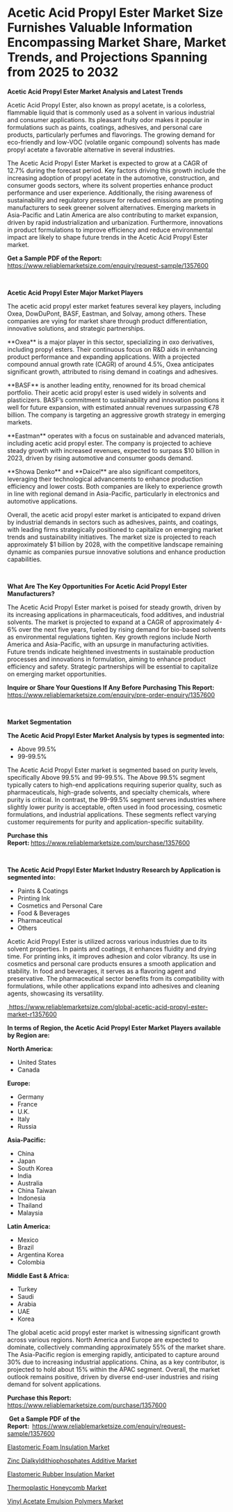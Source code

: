 <p><h1>Acetic Acid Propyl Ester Market Size Furnishes Valuable Information Encompassing Market Share, Market Trends, and Projections Spanning from 2025 to 2032</h1></p><p><strong>Acetic Acid Propyl Ester Market Analysis and Latest Trends</strong></p>
<p><p>Acetic Acid Propyl Ester, also known as propyl acetate, is a colorless, flammable liquid that is commonly used as a solvent in various industrial and consumer applications. Its pleasant fruity odor makes it popular in formulations such as paints, coatings, adhesives, and personal care products, particularly perfumes and flavorings. The growing demand for eco-friendly and low-VOC (volatile organic compound) solvents has made propyl acetate a favorable alternative in several industries.</p><p>The Acetic Acid Propyl Ester Market is expected to grow at a CAGR of 12.7% during the forecast period. Key factors driving this growth include the increasing adoption of propyl acetate in the automotive, construction, and consumer goods sectors, where its solvent properties enhance product performance and user experience. Additionally, the rising awareness of sustainability and regulatory pressure for reduced emissions are prompting manufacturers to seek greener solvent alternatives. Emerging markets in Asia-Pacific and Latin America are also contributing to market expansion, driven by rapid industrialization and urbanization. Furthermore, innovations in product formulations to improve efficiency and reduce environmental impact are likely to shape future trends in the Acetic Acid Propyl Ester market.</p></p>
<p><strong>Get a Sample PDF of the Report:&nbsp;</strong> <a href="https://www.reliablemarketsize.com/enquiry/request-sample/1357600?utm_campaign=1131&utm_medium=2&utm_source=Github&utm_content=ia&utm_term=31032025&utm_id=acetic-acid-propyl-ester">https://www.reliablemarketsize.com/enquiry/request-sample/1357600</a></p>
<p>&nbsp;</p>
<p><strong>Acetic Acid Propyl Ester Major Market Players</strong></p>
<p><p>The acetic acid propyl ester market features several key players, including Oxea, DowDuPont, BASF, Eastman, and Solvay, among others. These companies are vying for market share through product differentiation, innovative solutions, and strategic partnerships.</p><p>**Oxea** is a major player in this sector, specializing in oxo derivatives, including propyl esters. Their continuous focus on R&D aids in enhancing product performance and expanding applications. With a projected compound annual growth rate (CAGR) of around 4.5%, Oxea anticipates significant growth, attributed to rising demand in coatings and adhesives.</p><p>**BASF** is another leading entity, renowned for its broad chemical portfolio. Their acetic acid propyl ester is used widely in solvents and plasticizers. BASF’s commitment to sustainability and innovation positions it well for future expansion, with estimated annual revenues surpassing €78 billion. The company is targeting an aggressive growth strategy in emerging markets.</p><p>**Eastman** operates with a focus on sustainable and advanced materials, including acetic acid propyl ester. The company is projected to achieve steady growth with increased revenues, expected to surpass $10 billion in 2023, driven by rising automotive and consumer goods demand.</p><p>**Showa Denko** and **Daicel** are also significant competitors, leveraging their technological advancements to enhance production efficiency and lower costs. Both companies are likely to experience growth in line with regional demand in Asia-Pacific, particularly in electronics and automotive applications.</p><p>Overall, the acetic acid propyl ester market is anticipated to expand driven by industrial demands in sectors such as adhesives, paints, and coatings, with leading firms strategically positioned to capitalize on emerging market trends and sustainability initiatives. The market size is projected to reach approximately $1 billion by 2028, with the competitive landscape remaining dynamic as companies pursue innovative solutions and enhance production capabilities.</p></p>
<p>&nbsp;</p>
<p><strong>What Are The Key Opportunities For Acetic Acid Propyl Ester Manufacturers?</strong></p>
<p><p>The Acetic Acid Propyl Ester market is poised for steady growth, driven by its increasing applications in pharmaceuticals, food additives, and industrial solvents. The market is projected to expand at a CAGR of approximately 4-6% over the next five years, fueled by rising demand for bio-based solvents as environmental regulations tighten. Key growth regions include North America and Asia-Pacific, with an upsurge in manufacturing activities. Future trends indicate heightened investments in sustainable production processes and innovations in formulation, aiming to enhance product efficiency and safety. Strategic partnerships will be essential to capitalize on emerging market opportunities.</p></p>
<p><strong>Inquire or Share Your Questions If Any Before Purchasing This Report:</strong> <a href="https://www.reliablemarketsize.com/enquiry/pre-order-enquiry/1357600?utm_campaign=1131&utm_medium=2&utm_source=Github&utm_content=ia&utm_term=31032025&utm_id=acetic-acid-propyl-ester">https://www.reliablemarketsize.com/enquiry/pre-order-enquiry/1357600</a></p>
<p>&nbsp;</p>
<p><strong>Market Segmentation</strong></p>
<p><strong>The Acetic Acid Propyl Ester Market Analysis by types is segmented into:</strong></p>
<p><ul><li>Above 99.5%</li><li>99-99.5%</li></ul></p>
<p><p>The Acetic Acid Propyl Ester market is segmented based on purity levels, specifically Above 99.5% and 99-99.5%. The Above 99.5% segment typically caters to high-end applications requiring superior quality, such as pharmaceuticals, high-grade solvents, and specialty chemicals, where purity is critical. In contrast, the 99-99.5% segment serves industries where slightly lower purity is acceptable, often used in food processing, cosmetic formulations, and industrial applications. These segments reflect varying customer requirements for purity and application-specific suitability.</p></p>
<p><strong>Purchase this Report:&nbsp;</strong><a href="https://www.reliablemarketsize.com/purchase/1357600?utm_campaign=1131&utm_medium=2&utm_source=Github&utm_content=ia&utm_term=31032025&utm_id=acetic-acid-propyl-ester">https://www.reliablemarketsize.com/purchase/1357600</a></p>
<p>&nbsp;</p>
<p><strong>The Acetic Acid Propyl Ester Market Industry Research by Application is segmented into:</strong></p>
<p><ul><li>Paints & Coatings</li><li>Printing Ink</li><li>Cosmetics and Personal Care</li><li>Food & Beverages</li><li>Pharmaceutical</li><li>Others</li></ul></p>
<p><p>Acetic Acid Propyl Ester is utilized across various industries due to its solvent properties. In paints and coatings, it enhances fluidity and drying time. For printing inks, it improves adhesion and color vibrancy. Its use in cosmetics and personal care products ensures a smooth application and stability. In food and beverages, it serves as a flavoring agent and preservative. The pharmaceutical sector benefits from its compatibility with formulations, while other applications expand into adhesives and cleaning agents, showcasing its versatility.</p></p>
<p><a href="https://www.reliablemarketsize.com/global-acetic-acid-propyl-ester-market-r1357600?utm_campaign=1131&utm_medium=2&utm_source=Github&utm_content=ia&utm_term=31032025&utm_id=acetic-acid-propyl-ester">&nbsp;https://www.reliablemarketsize.com/global-acetic-acid-propyl-ester-market-r1357600</a></p>
<p><strong>In terms of Region, the Acetic Acid Propyl Ester Market Players available by Region are:</strong></p>
<p>
    <p> <strong> North America: </strong>
        <ul>
            <li>United States</li>
            <li>Canada</li>
        </ul>
        </p> 
    <p> <strong> Europe: </strong>
        <ul>
            <li>Germany</li>
            <li>France</li>
            <li>U.K.</li>
            <li>Italy</li>
            <li>Russia</li>
        </ul>
        </p> 
    <p> <strong> Asia-Pacific: </strong>
        <ul>
            <li>China</li>
            <li>Japan</li>
            <li>South Korea</li>
            <li>India</li>
            <li>Australia</li>
            <li>China Taiwan</li>
            <li>Indonesia</li>
            <li>Thailand</li>
            <li>Malaysia</li>
        </ul>
        </p> 
    <p> <strong> Latin America: </strong>
        <ul>
            <li>Mexico</li>
            <li>Brazil</li>
            <li>Argentina Korea</li>
            <li>Colombia</li>
        </ul>
        </p> 
    <p> <strong> Middle East & Africa: </strong>
        <ul>
            <li>Turkey</li>
            <li>Saudi</li>
            <li>Arabia</li>
            <li>UAE</li>
            <li>Korea</li>
        </ul>
    </p>
    </p>
<p><p>The global acetic acid propyl ester market is witnessing significant growth across various regions. North America and Europe are expected to dominate, collectively commanding approximately 55% of the market share. The Asia-Pacific region is emerging rapidly, anticipated to capture around 30% due to increasing industrial applications. China, as a key contributor, is projected to hold about 15% within the APAC segment. Overall, the market outlook remains positive, driven by diverse end-user industries and rising demand for solvent applications.</p></p>
<p><strong>Purchase this Report: </strong><a href="https://www.reliablemarketsize.com/purchase/1357600?utm_campaign=1131&utm_medium=2&utm_source=Github&utm_content=ia&utm_term=31032025&utm_id=acetic-acid-propyl-ester">https://www.reliablemarketsize.com/purchase/1357600</a></p>
<p>&nbsp;<strong>Get a Sample PDF of the Report:&nbsp;&nbsp;</strong><a href="https://www.reliablemarketsize.com/enquiry/request-sample/1357600?utm_campaign=1131&utm_medium=2&utm_source=Github&utm_content=ia&utm_term=31032025&utm_id=acetic-acid-propyl-ester">https://www.reliablemarketsize.com/enquiry/request-sample/1357600</a></p>
<p><strong></strong></p>
<p><p><a href="https://github.com/leptouwrites/Market-Research-Report-List-1/blob/main/elastomeric-foam-insulation-market.md?utm_campaign=1131&utm_medium=2&utm_source=Github&utm_content=ia&utm_term=31032025&utm_id=acetic-acid-propyl-ester">Elastomeric Foam Insulation Market</a></p><p><a href="https://github.com/sphaabrose/Market-Research-Report-List-1/blob/main/zinc-dialkyldithiophosphates-additive-market.md?utm_campaign=1131&utm_medium=2&utm_source=Github&utm_content=ia&utm_term=31032025&utm_id=acetic-acid-propyl-ester">Zinc Dialkyldithiophosphates Additive Market</a></p><p><a href="https://github.com/colloerrinbp/Market-Research-Report-List-1/blob/main/elastomeric-rubber-insulation-market.md?utm_campaign=1131&utm_medium=2&utm_source=Github&utm_content=ia&utm_term=31032025&utm_id=acetic-acid-propyl-ester">Elastomeric Rubber Insulation Market</a></p><p><a href="https://github.com/wilzeryammy/Market-Research-Report-List-1/blob/main/thermoplastic-honeycomb-market.md?utm_campaign=1131&utm_medium=2&utm_source=Github&utm_content=ia&utm_term=31032025&utm_id=acetic-acid-propyl-ester">Thermoplastic Honeycomb Market</a></p><p><a href="https://github.com/etapaqanee/Market-Research-Report-List-1/blob/main/vinyl-acetate-emulsion-polymers-market.md?utm_campaign=1131&utm_medium=2&utm_source=Github&utm_content=ia&utm_term=31032025&utm_id=acetic-acid-propyl-ester">Vinyl Acetate Emulsion Polymers Market</a></p></p>